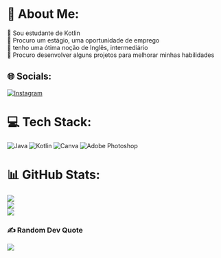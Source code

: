 # 💫 About Me:
🔭 Sou estudante de Kotlin<br>🤝 Procuro um estágio, uma oportunidade de emprego<br>🌱 tenho uma ótima noção de Inglês, intermediário<br>💬 Procuro desenvolver alguns projetos para melhorar minhas habilidades<br>


## 🌐 Socials:
[![Instagram](https://img.shields.io/badge/Instagram-%23E4405F.svg?logo=Instagram&logoColor=white)](https://instagram.com/https://www.instagram.com/_henrybf/) 

# 💻 Tech Stack:
![Java](https://img.shields.io/badge/java-%23ED8B00.svg?style=flat-square&logo=java&logoColor=white) ![Kotlin](https://img.shields.io/badge/kotlin-%230095D5.svg?style=flat-square&logo=kotlin&logoColor=white) ![Canva](https://img.shields.io/badge/Canva-%2300C4CC.svg?style=flat-square&logo=Canva&logoColor=white) ![Adobe Photoshop](https://img.shields.io/badge/adobephotoshop-%2331A8FF.svg?style=flat-square&logo=adobephotoshop&logoColor=white)
# 📊 GitHub Stats:
![](https://github-readme-stats.vercel.app/api?username=HenryBomfim&theme=prussian&hide_border=false&include_all_commits=false&count_private=false)<br/>
![](https://github-readme-streak-stats.herokuapp.com/?user=HenryBomfim&theme=prussian&hide_border=false)<br/>
![](https://github-readme-stats.vercel.app/api/top-langs/?username=HenryBomfim&theme=prussian&hide_border=false&include_all_commits=false&count_private=false&layout=compact)

### ✍️ Random Dev Quote
![](https://quotes-github-readme.vercel.app/api?type=horizontal&theme=radical)

<!-- Proudly created with GPRM ( https://gprm.itsvg.in ) -->
